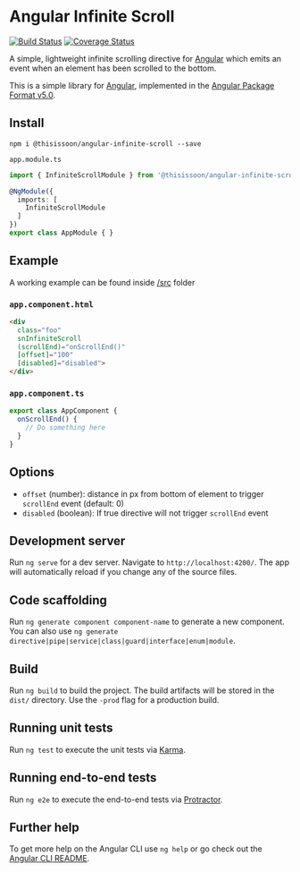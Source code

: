 # Angular Infinite Scroll
[![Build Status][travis-badge]][travis-badge-url]
[![Coverage Status][coveralls-badge]][coveralls-badge-url]

A simple, lightweight infinite scrolling directive for [Angular][angular] which emits an event when an element has been scrolled to the bottom.

This is a simple library for [Angular][angular], implemented in the [Angular Package Format v5.0](https://docs.google.com/document/d/1CZC2rcpxffTDfRDs6p1cfbmKNLA6x5O-NtkJglDaBVs/edit#heading=h.k0mh3o8u5hx).


## Install

`npm i @thisissoon/angular-infinite-scroll --save`

`app.module.ts`
```ts
import { InfiniteScrollModule } from '@thisissoon/angular-infinite-scroll';

@NgModule({
  imports: [
    InfiniteScrollModule
  ]
})
export class AppModule { }
```


## Example

A working example can be found inside [/src](https://github.com/thisissoon/angular-infinite-scroll/tree/master/src) folder

### `app.component.html`

```html
<div
  class="foo"
  snInfiniteScroll
  (scrollEnd)="onScrollEnd()"
  [offset]="100"
  [disabled]="disabled">
</div>
```

### `app.component.ts`

```ts
export class AppComponent {
  onScrollEnd() {
    // Do something here
  }
}

```

## Options

* `offset` (number): distance in px from bottom of element to trigger `scrollEnd` event (default: 0)
* `disabled` (boolean): If true directive will not trigger `scrollEnd` event


## Development server

Run `ng serve` for a dev server. Navigate to `http://localhost:4200/`. The app will automatically reload if you change any of the source files.

## Code scaffolding

Run `ng generate component component-name` to generate a new component. You can also use `ng generate directive|pipe|service|class|guard|interface|enum|module`.

## Build

Run `ng build` to build the project. The build artifacts will be stored in the `dist/` directory. Use the `-prod` flag for a production build.

## Running unit tests

Run `ng test` to execute the unit tests via [Karma](https://karma-runner.github.io).

## Running end-to-end tests

Run `ng e2e` to execute the end-to-end tests via [Protractor](http://www.protractortest.org/).

## Further help

To get more help on the Angular CLI use `ng help` or go check out the [Angular CLI README](https://github.com/angular/angular-cli/blob/master/README.md).


[travis-badge]: https://travis-ci.org/thisissoon/angular-infinite-scroll.svg?branch=master
[travis-badge-url]: https://travis-ci.org/thisissoon/angular-infinite-scroll
[coveralls-badge]: https://coveralls.io/repos/github/thisissoon/angular-infinite-scroll/badge.svg?branch=master
[coveralls-badge-url]: https://coveralls.io/github/thisissoon/angular-infinite-scroll?branch=master
[angular]: https://angular.io/
[angular-inviewport]: https://github.com/thisissoon/angular-inviewport
